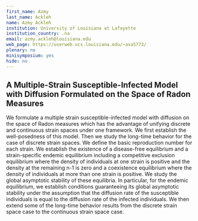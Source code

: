 ```yaml
---
first_name: Azmy
last_name: Ackleh
name: Azmy Ackleh
institution: University of Louisiana at Lafayette
institution_country: .na
email: azmy.ackleh@louisiana.edu
web_page: https://userweb.ucs.louisiana.edu/~asa5773/
plenary: no
minisymposium: yes
hide: no
---
```


## A Multiple-Strain Susceptible-Infected Model with Diffusion Formulated on the Space of Radon Measures

We formulate a multiple strain susceptible-infected model with diffusion on the space of Radon measures which has the advantage of unifying discrete and continuous strain spaces under one framework. We first establish the well-posedness of this model. Then we study the long-time behavior for the case of discrete strain spaces. We define the basic reproduction number for each strain. We establish the existence of a disease-free equilibrium and a strain-specific endemic equilibrium including a competitive exclusion equilibrium where the density of individuals at one strain is positive and the density at the remaining n-1 is zero and a coexistence equilibrium where the density of individuals at more than one strain is positive. We study the global asymptotic stability of these equilibria. In particular, for the endemic equilibrium, we establish conditions guaranteeing its global asymptotic stability under the assumption that the diffusion rate of the susceptible individuals is equal to the diffusion rate of the infected individuals. We then extend some of the long-time behavior results from the discrete strain space case to the continuous strain space case.


